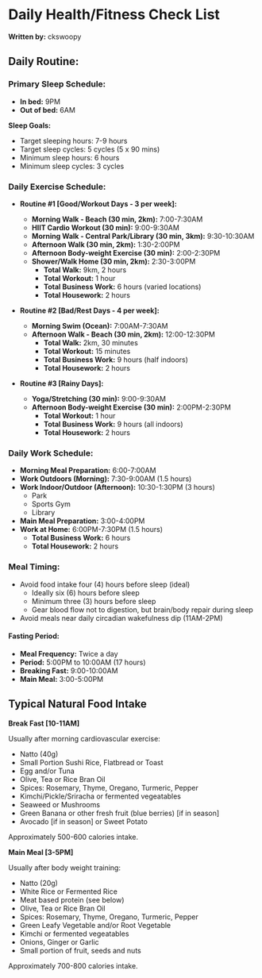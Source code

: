 # Daily Health/Fitness Check List  

**Written by:** ckswoopy

## **Daily Routine:**

### Primary Sleep Schedule:

* **In bed:** 9PM
* **Out of bed:** 6AM

**Sleep Goals:**

* Target sleeping hours: 7-9 hours
* Target sleep cycles: 5 cycles (5 x 90 mins)
* Minimum sleep hours: 6 hours
* Minimum sleep cycles: 3 cycles

### Daily Exercise Schedule:

* **Routine #1 [Good/Workout Days - 3 per week]:**
    * **Morning Walk - Beach (30 min, 2km):** 7:00-7:30AM
    * **HIIT Cardio Workout (30 min):** 9:00-9:30AM
    * **Morning Walk - Central Park/Library (30 min, 3km):** 9:30-10:30AM
    * **Afternoon Walk (30 min, 2km):** 1:30-2:00PM
    * **Afternoon Body-weight Exercise (30 min):** 2:00-2:30PM
    * **Shower/Walk Home (30 min, 2km):** 2:30-3:00PM
        * **Total Walk:** 9km, 2 hours
        * **Total Workout:** 1 hour
        * **Total Business Work:** 6 hours (varied locations)
        * **Total Housework:** 2 hours

* **Routine #2 [Bad/Rest Days - 4 per week]:**
    * **Morning Swim (Ocean):** 7:00AM-7:30AM
    * **Afternoon Walk - Beach (30 min, 2km):** 12:00-12:30PM
        * **Total Walk:** 2km, 30 minutes
        * **Total Workout:** 15 minutes
        * **Total Business Work:** 9 hours (half indoors)
        * **Total Housework:** 2 hours
    
* **Routine #3 [Rainy Days]:**
    * **Yoga/Stretching (30 min):** 9:00-9:30AM
    * **Afternoon Body-weight Exercise (30 min):** 2:00PM-2:30PM
        * **Total Workout:** 1 hour
        * **Total Business Work:** 9 hours (all indoors)
        * **Total Housework:** 2 hours

### Daily Work Schedule:

* **Morning Meal Preparation:** 6:00-7:00AM
* **Work Outdoors (Morning):** 7:30-9:00AM (1.5 hours)
* **Work Indoor/Outdoor (Afternoon):** 10:30-1:30PM (3 hours)
    * Park
    * Sports Gym
    * Library
* **Main Meal Preparation:** 3:00-4:00PM
* **Work at Home:** 6:00PM-7:30PM (1.5 hours)
    * **Total Business Work:** 6 hours
    * **Total Housework:** 2 hours

### Meal Timing:

* Avoid food intake four (4) hours before sleep (ideal)
    * Ideally six (6) hours before sleep
    * Minimum three (3) hours before sleep
    * Gear blood flow not to digestion, but brain/body repair during sleep
* Avoid meals near daily circadian wakefulness dip (11AM-2PM)

#### Fasting Period:

* **Meal Frequency:** Twice a day
* **Period:** 5:00PM to 10:00AM (17 hours)
* **Breaking Fast:** 9:00-10:00AM
* **Main Meal:** 3:00-5:00PM

## Typical Natural Food Intake

**Break Fast [10-11AM]**

Usually after morning cardiovascular exercise:
* Natto (40g)
* Small Portion Sushi Rice, Flatbread or Toast
* Egg and/or Tuna
* Olive, Tea or Rice Bran Oil
* Spices: Rosemary, Thyme, Oregano, Turmeric, Pepper
* Kimchi/Pickle/Sriracha or fermented vegeatables
* Seaweed or Mushrooms
* Green Banana or other fresh fruit (blue berries) [if in season]
* Avocado [if in season] or Sweet Potato

Approximately 500-600 calories intake.

**Main Meal [3-5PM]**

Usually after body weight training:
* Natto (20g)
* White Rice or Fermented Rice
* Meat based protein (see below)
* Olive, Tea or Rice Bran Oil
* Spices: Rosemary, Thyme, Oregano, Turmeric, Pepper
* Green Leafy Vegetable and/or Root Vegetable
* Kimchi or fermented vegeatables
* Onions, Ginger or Garlic
* Small portion of fruit, seeds and nuts

Approximately 700-800 calories intake.
